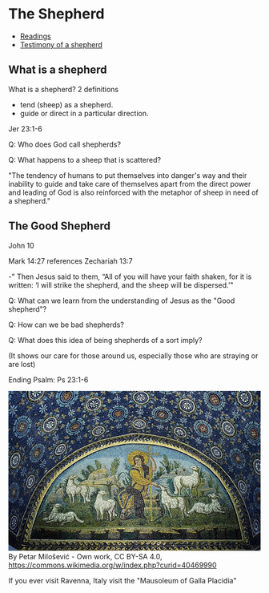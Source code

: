 # The Shepherd
- [Readings](https://bible.usccb.org/bible/readings/072124.cfm)
- [Testimony of a shepherd](https://www.livingwithgotlands.com/2019/09/skills-of-a-shepherd/)
## What is a shepherd

What is a shepherd?
2 definitions
- tend (sheep) as a shepherd.
- guide or direct in a particular direction.

Jer 23:1-6

Q: Who does God call shepherds?

Q: What happens to a sheep that is scattered?

"The tendency of humans to put themselves into danger's way and their inability to guide and take care of themselves apart from the direct power and leading of God is also reinforced with the metaphor of sheep in need of a shepherd."
## The Good Shepherd
John 10

Mark 14:27 references Zechariah 13:7

-" Then Jesus said to them, “All of you will have your faith shaken, for it is written: 
‘I will strike the shepherd, and the sheep will be dispersed.’"

Q: What can we learn from the understanding of Jesus as the "Good shepherd"?

Q: How can we be bad shepherds?

Q: What does this idea of being shepherds of a sort imply?

(It shows our care for those around us, especially those who are straying or are lost)

Ending Psalm:
Ps 23:1-6

![Image](/images/good-shepherd.jpg)
By Petar Milošević - Own work, CC BY-SA 4.0, https://commons.wikimedia.org/w/index.php?curid=40469990

If you ever visit Ravenna, Italy visit the "Mausoleum of Galla Placidia"

